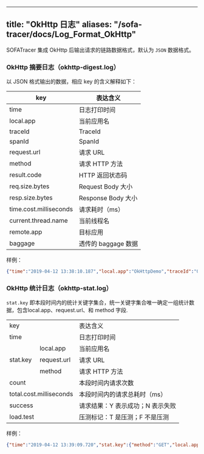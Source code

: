 
---
title: "OkHttp 日志"
aliases: "/sofa-tracer/docs/Log_Format_OkHttp"
---


SOFATracer 集成 OkHttp 后输出请求的链路数据格式，默认为 `JSON` 数据格式。

### OkHttp 摘要日志（okhttp-digest.log）

以 JSON 格式输出的数据，相应 key 的含义解释如下：

key | 表达含义
--------- | -------------
 time | 日志打印时间
 local.app | 当前应用名
 traceId | TraceId
 spanId | SpanId
 request.url | 请求 URL
 method | 请求 HTTP 方法
 result.code | HTTP 返回状态码
 req.size.bytes | Request Body 大小
 resp.size.bytes | Response Body 大小
 time.cost.milliseconds | 请求耗时（ms）
 current.thread.name | 当前线程名
 remote.app | 目标应用
 baggage | 透传的 baggage 数据

样例：

```json
{"time":"2019-04-12 13:38:10.187","local.app":"OkHttpDemo","traceId":"0a0fe85a1555047489980100151193","spanId":"0","request.url":"http://localhost:8081/okhttp?name=sofa","method":"GET","result.code":"200","req.size.bytes":0,"resp.size.bytes":0,"time.cost.milliseconds":207,"current.thread.name":"main","remote.app":"","baggage":""}
```

### OkHttp 统计日志（okhttp-stat.log）

`stat.key` 即本段时间内的统计关键字集合，统一关键字集合唯一确定一组统计数据，包含local.app、request.url、和 method 字段.

<table>
   <tr>
      <td colspan="2">key</td>
      <td>表达含义</td>
   </tr>
   <tr>
      <td colspan="2">time</td>
      <td>日志打印时间</td>
   </tr>
   <tr>
      <td rowspan="3">stat.key</td>
      <td>local.app</td>
      <td>当前应用名</td>
   </tr>
   <tr>
      <td>request.url</td>
      <td>请求 URL</td>
   </tr>
   <tr>
      <td> method </td>
      <td>请求 HTTP 方法</td>
   </tr>
   <tr>
      <td colspan="2">count</td>
      <td>本段时间内请求次数</td>
   </tr>
   <tr>
      <td colspan="2">total.cost.milliseconds</td>
      <td>本段时间内的请求总耗时（ms）</td>
   </tr>
   <tr>
      <td colspan="2">success</td>
      <td>请求结果：Y 表示成功；N 表示失败</td>
   </tr>
   <tr>
      <td colspan="2">load.test</td>
      <td>压测标记：T 是压测；F 不是压测</td>
   </tr>
</table>

样例：

```json
{"time":"2019-04-12 13:39:09.720","stat.key":{"method":"GET","local.app":"OkHttpDemo","request.url":"http://localhost:8081/okhttp?name=sofa"},"count":1,"total.cost.milliseconds":207,"success":"true","load.test":"F"}
```